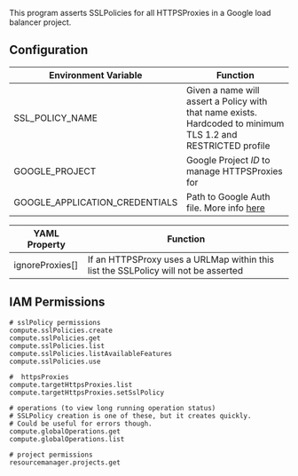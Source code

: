 This program asserts SSLPolicies for all HTTPSProxies in a
Google load balancer project.

## Configuration

| Environment Variable | Function |
| ---------- | ------- |
| SSL_POLICY_NAME  | Given a name will assert a Policy with that name exists. Hardcoded to minimum TLS 1.2 and RESTRICTED profile |
| GOOGLE_PROJECT   | Google Project _ID_  to manage HTTPSProxies for |
| GOOGLE_APPLICATION_CREDENTIALS | Path to Google Auth file. More info [here](https://cloud.google.com/docs/authentication/getting-started) |

| YAML Property | Function |
| --------- | --------- |
| ignoreProxies[] | If an HTTPSProxy uses a URLMap within this list the SSLPolicy will not be asserted |

## IAM Permissions

```
# sslPolicy permissions
compute.sslPolicies.create
compute.sslPolicies.get
compute.sslPolicies.list
compute.sslPolicies.listAvailableFeatures
compute.sslPolicies.use

#  httpsProxies
compute.targetHttpsProxies.list
compute.targetHttpsProxies.setSslPolicy

# operations (to view long running operation status)
# SSLPolicy creation is one of these, but it creates quickly.
# Could be useful for errors though.
compute.globalOperations.get
compute.globalOperations.list

# project permissions
resourcemanager.projects.get
```
